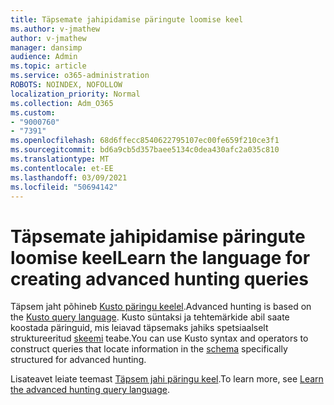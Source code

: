 ```yaml
---
title: Täpsemate jahipidamise päringute loomise keel
ms.author: v-jmathew
author: v-jmathew
manager: dansimp
audience: Admin
ms.topic: article
ms.service: o365-administration
ROBOTS: NOINDEX, NOFOLLOW
localization_priority: Normal
ms.collection: Adm_O365
ms.custom:
- "9000760"
- "7391"
ms.openlocfilehash: 68d6ffecc8540622795107ec00fe659f210ce3f1
ms.sourcegitcommit: bd6a9cb5d357baee5134c0dea430afc2a035c810
ms.translationtype: MT
ms.contentlocale: et-EE
ms.lasthandoff: 03/09/2021
ms.locfileid: "50694142"
---
```

# <a name="learn-the-language-for-creating-advanced-hunting-queries"></a><span data-ttu-id="328a6-102">Täpsemate jahipidamise päringute loomise keel</span><span class="sxs-lookup"><span data-stu-id="328a6-102">Learn the language for creating advanced hunting queries</span></span>

<span data-ttu-id="328a6-103">Täpsem jaht põhineb [Kusto päringu keelel](https://go.microsoft.com/fwlink/?linkid=2144620).</span><span class="sxs-lookup"><span data-stu-id="328a6-103">Advanced hunting is based on the [Kusto query language](https://go.microsoft.com/fwlink/?linkid=2144620).</span></span> <span data-ttu-id="328a6-104">Kusto süntaksi ja tehtemärkide abil saate koostada päringuid, mis leiavad täpsemaks jahiks spetsiaalselt struktureeritud [skeemi](https://go.microsoft.com/fwlink/?linkid=2144621) teabe.</span><span class="sxs-lookup"><span data-stu-id="328a6-104">You can use Kusto syntax and operators to construct queries that locate information in the [schema](https://go.microsoft.com/fwlink/?linkid=2144621) specifically structured for advanced hunting.</span></span>

<span data-ttu-id="328a6-105">Lisateavet leiate teemast [Täpsem jahi päringu keel](https://go.microsoft.com/fwlink/?linkid=2144518).</span><span class="sxs-lookup"><span data-stu-id="328a6-105">To learn more, see [Learn the advanced hunting query language](https://go.microsoft.com/fwlink/?linkid=2144518).</span></span>
